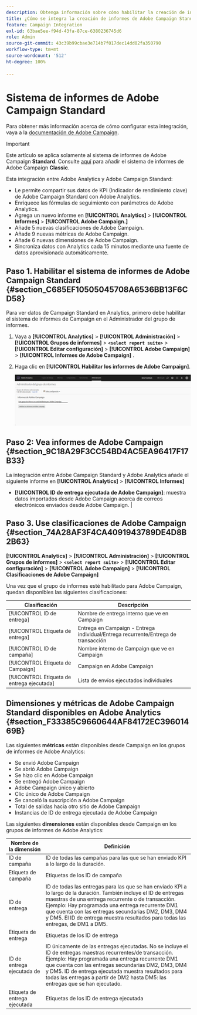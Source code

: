 ```yaml
---
description: Obtenga información sobre cómo habilitar la creación de informes de Adobe Campaign Standard en Adobe Analytics
title: ¿Cómo se integra la creación de informes de Adobe Campaign Standard en Adobe Analytics?
feature: Campaign Integration
exl-id: 63bae5ee-f94d-43fa-87ce-6380236745d6
role: Admin
source-git-commit: 43c39b99cbae3e714b7f017dec14dd02fa350790
workflow-type: tm+mt
source-wordcount: '512'
ht-degree: 100%

---
```



# Sistema de informes de Adobe Campaign Standard

Para obtener más información acerca de cómo configurar esta integración, vaya a la [documentación de Adobe Campaign](https://helpx.adobe.com/es/campaign/standard/integrating/using/about-campaign-analytics-integration.html).

>[!IMPORTANT]
>Este artículo se aplica solamente al sistema de informes de Adobe Campaign **Standard**. Consulte [aquí](https://experienceleague.adobe.com/docs/analytics/integration/analytics-to-campaign-classic.html?lang=es) para añadir el sistema de informes de Adobe Campaign **Classic**.

Esta integración entre Adobe Analytics y Adobe Campaign Standard:

* Le permite compartir sus datos de KPI (Indicador de rendimiento clave) de Adobe Campaign Standard con Adobe Analytics.
* Enriquece las fórmulas de seguimiento con parámetros de Adobe Analytics.
* Agrega un nuevo informe en **[!UICONTROL Analytics]** > **[!UICONTROL Informes]** > **[!UICONTROL Adobe Campaign.]**
* Añade 5 nuevas clasificaciones de Adobe Campaign.
* Añade 9 nuevas métricas de Adobe Campaign.
* Añade 6 nuevas dimensiones de Adobe Campaign.
* Sincroniza datos con Analytics cada 15 minutos mediante una fuente de datos aprovisionada automáticamente.

## Paso 1. Habilitar el sistema de informes de Adobe Campaign Standard {#section_C685EF10505045708A6536BB13F6CD58}

Para ver datos de Campaign Standard en Analytics, primero debe habilitar el sistema de informes de Campaign en el Administrador del grupo de informes.

1. Vaya a  **[!UICONTROL Analytics]** > **[!UICONTROL Administración]** > **[!UICONTROL Grupos de informes]** > **`<select report suite>`** > **[!UICONTROL Editar configuración]** > **[!UICONTROL Adobe Campaign]** > **[!UICONTROL Informes de Adobe Campaign]** .
1. Haga clic en **[!UICONTROL Habilitar los informes de Adobe Campaign]**.

   ![](assets/enable-campaign.png)

## Paso 2: Vea informes de Adobe Campaign {#section_9C18A29F3CC54BD4AC5EA96417F17B33}

La integración entre Adobe Campaign Standard y Adobe Analytics añade el siguiente informe en **[!UICONTROL Analytics]** > **[!UICONTROL Informes]**

* **[!UICONTROL ID de entrega ejecutada de Adobe Campaign]**: muestra datos importados desde Adobe Campaign acerca de correos electrónicos enviados desde Adobe Campaign. |

## Paso 3. Use clasificaciones de Adobe Campaign {#section_74A28AF3F4CA4091943789DE4D8B2B63}

**[!UICONTROL Analytics]** > **[!UICONTROL Administración]** > **[!UICONTROL Grupos de informes]** > **`<select report suite>`** > **[!UICONTROL Editar configuración]** > **[!UICONTROL Adobe Campaign]** > **[!UICONTROL Clasificaciones de Adobe Campaign]**

Una vez que el grupo de informes esté habilitado para Adobe Campaign, quedan disponibles las siguientes clasificaciones:

| Clasificación | Descripción |
| --- | --- |
| [!UICONTROL ID de entrega] | Nombre de entrega interno que ve en Campaign |
| [!UICONTROL Etiqueta de entrega] | Entrega en Campaign - Entrega individual/Entrega recurrente/Entrega de transacción |
| [!UICONTROL ID de campaña] | Nombre interno de Campaign que ve en Campaign |
| [!UICONTROL Etiqueta de Campaign] | Campaign en Adobe Campaign |
| [!UICONTROL Etiqueta de entrega ejecutada] | Lista de envíos ejecutados individuales |

## Dimensiones y métricas de Adobe Campaign Standard disponibles en Adobe Analytics {#section_F33385C9660644AF84172EC39601469B}

Las siguientes **métricas** están disponibles desde Campaign en los grupos de informes de Adobe Analytics:

* Se envió Adobe Campaign
* Se abrió Adobe Campaign
* Se hizo clic en Adobe Campaign
* Se entregó Adobe Campaign
* Adobe Campaign único y abierto
* Clic único de Adobe Campaign
* Se canceló la suscripción a Adobe Campaign
* Total de salidas hacia otro sitio de Adobe Campaign
* Instancias de ID de entrega ejecutada de Adobe Campaign

Las siguientes **dimensiones** están disponibles desde Campaign en los grupos de informes de Adobe Analytics:

| Nombre de la dimensión | Definición |
| --- | --- |
| ID de campaña | ID de todas las campañas para las que se han enviado KPI a lo largo de la duración. |
| Etiqueta de campaña | Etiquetas de los ID de campaña |
| ID de entrega | ID de todas las entregas para las que se han enviado KPI a lo largo de la duración. También incluye el ID de entregas maestras de una entrega recurrente o de transacción. Ejemplo: Hay programada una entrega recurrente DM1 que cuenta con las entregas secundarias DM2, DM3, DM4 y DM5.  El ID de entrega muestra resultados para todas las entregas, de DM1 a DM5. |
| Etiqueta de entrega | Etiquetas de los ID de entrega |
| ID de entrega ejecutada de | ID únicamente de las entregas ejecutadas. No se incluye el ID de entregas maestras recurrentes/de transacción. Ejemplo: Hay programada una entrega recurrente DM1 que cuenta con las entregas secundarias DM2, DM3, DM4 y DM5. ID de entrega ejecutada muestra resultados para todas las entregas a partir de DM2 hasta DM5: las entregas que se han ejecutado. |
| Etiqueta de entrega ejecutada | Etiquetas de los ID de entrega ejecutada |
